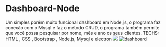 # Dashboard-Node
Um simples porém muito funcional dashboard em Node.js, o programa faz conexão com o Mysql e faz o método CRUD, o programa também permite que você possa pesquisar por nome, mês e ano os seus clientes. TECHS: HTML , CSS , Bootstrap , Node.js, Mysql e electron
<img src="https://i.imgur.com/vrVnheD.png">
![dashboard](https://media.giphy.com/media/LutNhzv383I04kJM5p/giphy.gif)
